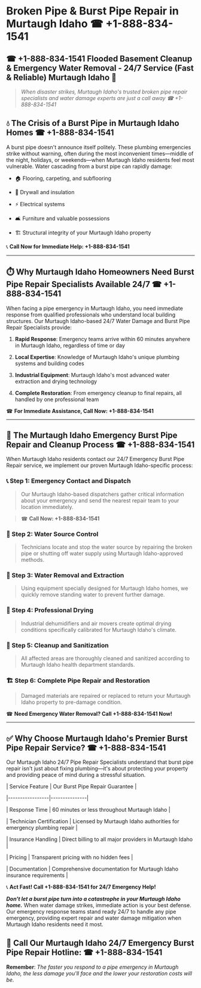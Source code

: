 # Broken Pipe & Burst Pipe Repair in Murtaugh Idaho ☎ +1-888-834-1541  
## ☎ +1-888-834-1541 Flooded Basement Cleanup & Emergency Water Removal - 24/7 Service (Fast & Reliable) Murtaugh Idaho 🚨  

> *When disaster strikes, Murtaugh Idaho's trusted broken pipe repair specialists and water damage experts are just a call away ☎ +1-888-834-1541*  

## 💧 The Crisis of a Burst Pipe in Murtaugh Idaho Homes ☎ +1-888-834-1541  

A burst pipe doesn't announce itself politely. These plumbing emergencies strike without warning, often during the most inconvenient times—middle of the night, holidays, or weekends—when Murtaugh Idaho residents feel most vulnerable. Water cascading from a burst pipe can rapidly damage:  

* 🏠 Flooring, carpeting, and subflooring  
* 🧱 Drywall and insulation  
* ⚡ Electrical systems  
* 🛋️ Furniture and valuable possessions  
* 🏗️ Structural integrity of your Murtaugh Idaho property  

📞 **Call Now for Immediate Help: +1-888-834-1541**  

---  

## ⏱️ Why Murtaugh Idaho Homeowners Need Burst Pipe Repair Specialists Available 24/7 ☎ +1-888-834-1541  

When facing a pipe emergency in Murtaugh Idaho, you need immediate response from qualified professionals who understand local building structures. Our Murtaugh Idaho-based 24/7 Water Damage and Burst Pipe Repair Specialists provide:  

1. **Rapid Response**: Emergency teams arrive within 60 minutes anywhere in Murtaugh Idaho, regardless of time or day  
2. **Local Expertise**: Knowledge of Murtaugh Idaho's unique plumbing systems and building codes  
3. **Industrial Equipment**: Murtaugh Idaho's most advanced water extraction and drying technology  
4. **Complete Restoration**: From emergency cleanup to final repairs, all handled by one professional team  

☎ **For Immediate Assistance, Call Now: +1-888-834-1541**  

---  

## 🔧 The Murtaugh Idaho Emergency Burst Pipe Repair and Cleanup Process ☎ +1-888-834-1541  

When Murtaugh Idaho residents contact our 24/7 Emergency Burst Pipe Repair service, we implement our proven Murtaugh Idaho-specific process:  

### 📞 Step 1: Emergency Contact and Dispatch  
> Our Murtaugh Idaho-based dispatchers gather critical information about your emergency and send the nearest repair team to your location immediately.  
> ☎ **Call Now: +1-888-834-1541**  

### 🚿 Step 2: Water Source Control  
> Technicians locate and stop the water source by repairing the broken pipe or shutting off water supply using Murtaugh Idaho-approved methods.  

### 🌊 Step 3: Water Removal and Extraction  
> Using equipment specially designed for Murtaugh Idaho homes, we quickly remove standing water to prevent further damage.  

### 💨 Step 4: Professional Drying  
> Industrial dehumidifiers and air movers create optimal drying conditions specifically calibrated for Murtaugh Idaho's climate.  

### 🧼 Step 5: Cleanup and Sanitization  
> All affected areas are thoroughly cleaned and sanitized according to Murtaugh Idaho health department standards.  

### 🏗️ Step 6: Complete Pipe Repair and Restoration  
> Damaged materials are repaired or replaced to return your Murtaugh Idaho property to pre-damage condition.  

☎ **Need Emergency Water Removal? Call +1-888-834-1541 Now!**  

---  

## ✅ Why Choose Murtaugh Idaho's Premier Burst Pipe Repair Service? ☎ +1-888-834-1541  

Our Murtaugh Idaho 24/7 Pipe Repair Specialists understand that burst pipe repair isn't just about fixing plumbing—it's about protecting your property and providing peace of mind during a stressful situation.  

| Service Feature | Our Burst Pipe Repair Guarantee |  
|-----------------|---------------|  
| Response Time | 60 minutes or less throughout Murtaugh Idaho |  
| Technician Certification | Licensed by Murtaugh Idaho authorities for emergency plumbing repair |  
| Insurance Handling | Direct billing to all major providers in Murtaugh Idaho |  
| Pricing | Transparent pricing with no hidden fees |  
| Documentation | Comprehensive documentation for Murtaugh Idaho insurance requirements |  

📞 **Act Fast! Call +1-888-834-1541 for 24/7 Emergency Help!**  

***Don't let a burst pipe turn into a catastrophe in your Murtaugh Idaho home.*** When water damage strikes, immediate action is your best defense. Our emergency response teams stand ready 24/7 to handle any pipe emergency, providing expert repair and water damage mitigation when Murtaugh Idaho residents need it most.  

## 📱 Call Our Murtaugh Idaho 24/7 Emergency Burst Pipe Repair Hotline: ☎ +1-888-834-1541  

**Remember**: *The faster you respond to a pipe emergency in Murtaugh Idaho, the less damage you'll face and the lower your restoration costs will be.*